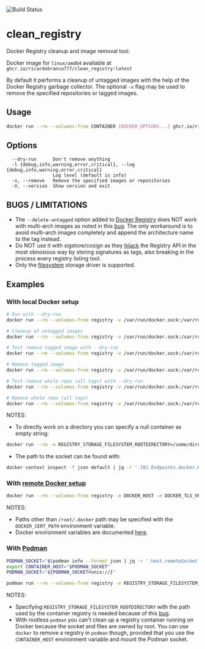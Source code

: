 ![Build Status](https://github.com/ricardobranco777/clean_registry/actions/workflows/ci.yml/badge.svg)

# clean_registry

Docker Registry cleanup and image removal tool.

Docker image for `linux/amd64` available at `ghcr.io/ricardobranco777/clean_registry:latest`

By default it performs a cleanup of untagged images with the help of the Docker Registry garbage collector.  The optional `-x` flag may be used to remove the specified repositories or tagged images.

## Usage

```bash
docker run --rm --volumes-from CONTAINER [DOCKER_OPTIONS...] ghcr.io/ricardobranco777/clean_registry [OPTIONS] CONTAINER [REPOSITORY[:TAG]] ...
```

## Options

```
  --dry-run      Don't remove anything
  -l {debug,info,warning,error,critical}, --log {debug,info,warning,error,critical}
                 Log level (default is info)
  -x, --remove   Remove the specified images or repositories
  -V, --version  Show version and exit
```

## BUGS / LIMITATIONS

- The `--delete-untagged` option added to [Docker Registry](https://github.com/distribution/distribution) does NOT work with multi-arch images as noted in this [bug](https://github.com/distribution/distribution/issues/3178).  The only workaround is to avoid multi-arch images completely and append the architecture name to the tag instead.
- Do NOT use it with sigstore/cosign as they [hijack](https://github.com/sigstore/cosign#registry-api-changes) the Registry API in the most obnoxious way by storing signatures as tags, also breaking in the process every registry listing tool.
- Only the [filesystem](https://github.com/docker/distribution/blob/master/docs/configuration.md#storage) storage driver is supported.

## Examples

### With local Docker setup

```bash
# Run with --dry-run
docker run --rm --volumes-from registry -v /var/run/docker.sock:/var/run/docker.sock ghcr.io/ricardobranco777/clean_registry --dry-run registry

# Cleanup of untagged images
docker run --rm --volumes-from registry -v /var/run/docker.sock:/var/run/docker.sock ghcr.io/ricardobranco777/clean_registry registry

# Test remove tagged image with --dry-run
docker run --rm --volumes-from registry -v /var/run/docker.sock:/var/run/docker.sock ghcr.io/ricardobranco777/clean_registry --dry-run -x registry old_image:latest

# Remove tagged image
docker run --rm --volumes-from registry -v /var/run/docker.sock:/var/run/docker.sock ghcr.io/ricardobranco777/clean_registry -x registry old_image:latest

# Test remove whole repo (all tags) with --dry-run
docker run --rm --volumes-from registry -v /var/run/docker.sock:/var/run/docker.sock ghcr.io/ricardobranco777/clean_registry --dry-run -x registry old_image

# Remove whole repo (all tags)
docker run --rm --volumes-from registry -v /var/run/docker.sock:/var/run/docker.sock ghcr.io/ricardobranco777/clean_registry -x registry old_image
```

NOTES:
- To directly work on a directory you can specify a null container as empty string:
```bash
docker run --rm -e REGISTRY_STORAGE_FILESYSTEM_ROOTDIRECTORY=/some/directory ghcr.io/ricardobranco777/clean_registry [--dry-run] [-x] "" [REPOSITORY[:TAG]...
```

- The path to the socket can be found with:
```bash
docker context inspect -f json default | jq -r '.[0].Endpoints.docker.Host'`
```

### With [remote Docker setup](https://docs.docker.com/engine/security/protect-access/)

```bash
docker run --rm --volumes-from registry -e DOCKER_HOST -e DOCKER_TLS_VERIFY=1 -v /root/.docker:/root/.docker ghcr.io/ricardobranco777/clean_registry [OPTIONS] registry [REPOSITORY[:TAG]]...
```

NOTES:
- Paths other than ``/root/.docker`` path may be specified with the ``DOCKER_CERT_PATH`` environment variable.
- Docker environment variables are documented [here](https://docs.docker.com/engine/reference/commandline/cli/#environment-variables).

### With [Podman](https://podman.io/)

```bash
PODMAN_SOCKET="$(podman info --format json | jq -r '.host.remoteSocket.path')"
export CONTAINER_HOST="$PODMAN_SOCKET"
PODMAN_SOCKET="${PODMAN_SOCKET#unix://}"

podman run --rm --volumes-from registry -e REGISTRY_STORAGE_FILESYSTEM_ROOTDIRECTORY=/var/registry -e CONTAINER_HOST -v "$PODMAN_SOCKET:$PODMAN_SOCKET" ghcr.io/ricardobranco777/clean_registry [OPTIONS] registry [REPOSITORY[:TAG]]...
```

NOTES:
- Specifying `REGISTRY_STORAGE_FILESYSTEM_ROOTDIRECTORY` with the path used by the container registry is needed because of this [bug](https://github.com/containers/podman/issues/19529).
- With rootless `podman` you can't clean up a registry container running on Docker because the socket and files are owned by root.  You can use `docker` to remove a registry in `podman` though, provided that you use the `CONTAINER_HOST` environment variable and mount the Podman socket.
